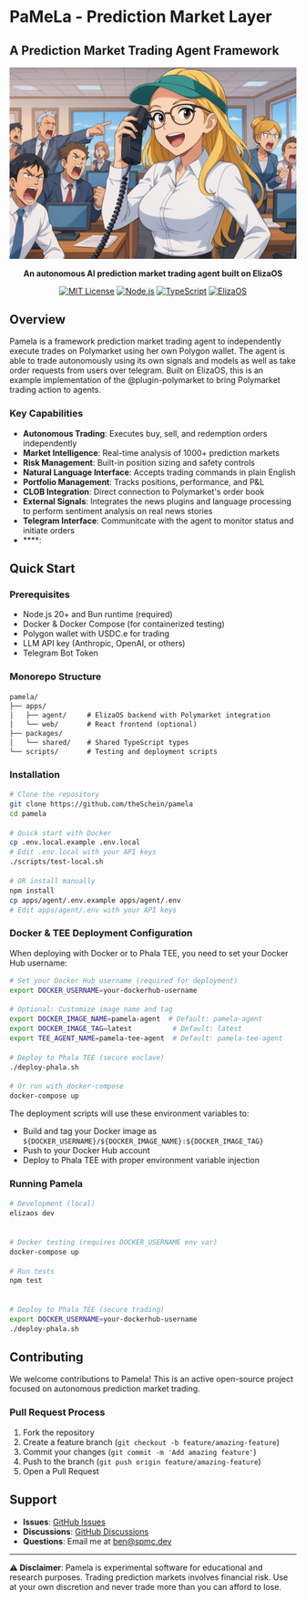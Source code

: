 # PaMeLa - Prediction Market Layer 
## A Prediction Market Trading Agent Framework

<div align="center">

![Pamela Logo](/images/pamela.png)

**An autonomous AI prediction market trading agent built on ElizaOS**

[![MIT License](https://img.shields.io/badge/License-MIT-yellow.svg)](https://opensource.org/licenses/MIT)
[![Node.js](https://img.shields.io/badge/Node.js-18%2B-green.svg)](https://nodejs.org/)
[![TypeScript](https://img.shields.io/badge/TypeScript-5.0%2B-blue.svg)](https://www.typescriptlang.org/)
[![ElizaOS](https://img.shields.io/badge/ElizaOS-Latest-purple.svg)](https://github.com/elizaos/eliza)

</div>

## Overview

Pamela is a framework prediction market trading agent to independently execute trades on Polymarket using her own Polygon wallet. The agent is able to trade autonomously using its own signals and models as well as take order requests from users over telegram. Built on ElizaOS, this is an example implementation of the @plugin-polymarket to bring Polymarket trading action to agents. 


### Key Capabilities
- **Autonomous Trading**: Executes buy, sell, and redemption orders independently
- **Market Intelligence**: Real-time analysis of 1000+ prediction markets
- **Risk Management**: Built-in position sizing and safety controls
- **Natural Language Interface**: Accepts trading commands in plain English
- **Portfolio Management**: Tracks positions, performance, and P&L
- **CLOB Integration**: Direct connection to Polymarket's order book
- **External Signals**: Integrates the news plugins and language processing to perform sentiment analysis on  real news stories
- **Telegram Interface**: Communitcate with the agent to monitor status and initiate orders
- ****:

## Quick Start

### Prerequisites
- Node.js 20+ and Bun runtime (required)
- Docker & Docker Compose (for containerized testing)
- Polygon wallet with USDC.e for trading
- LLM API key (Anthropic, OpenAI, or others)
- Telegram Bot Token 


### Monorepo Structure

```
pamela/
├── apps/
│   ├── agent/     # ElizaOS backend with Polymarket integration
│   └── web/       # React frontend (optional)
├── packages/
│   └── shared/    # Shared TypeScript types
└── scripts/       # Testing and deployment scripts
```

### Installation

```bash
# Clone the repository
git clone https://github.com/theSchein/pamela
cd pamela

# Quick start with Docker
cp .env.local.example .env.local
# Edit .env.local with your API keys
./scripts/test-local.sh

# OR install manually
npm install
cp apps/agent/.env.example apps/agent/.env
# Edit apps/agent/.env with your API keys
```


### Docker & TEE Deployment Configuration

When deploying with Docker or to Phala TEE, you need to set your Docker Hub username:

```bash
# Set your Docker Hub username (required for deployment)
export DOCKER_USERNAME=your-dockerhub-username

# Optional: Customize image name and tag
export DOCKER_IMAGE_NAME=pamela-agent  # Default: pamela-agent
export DOCKER_IMAGE_TAG=latest          # Default: latest
export TEE_AGENT_NAME=pamela-tee-agent  # Default: pamela-tee-agent

# Deploy to Phala TEE (secure enclave)
./deploy-phala.sh

# Or run with docker-compose
docker-compose up
```

The deployment scripts will use these environment variables to:
- Build and tag your Docker image as `${DOCKER_USERNAME}/${DOCKER_IMAGE_NAME}:${DOCKER_IMAGE_TAG}`
- Push to your Docker Hub account
- Deploy to Phala TEE with proper environment variable injection

### Running Pamela

```bash
# Development (local)
elizaos dev


# Docker testing (requires DOCKER_USERNAME env var)
docker-compose up

# Run tests
npm test


# Deploy to Phala TEE (secure trading)
export DOCKER_USERNAME=your-dockerhub-username
./deploy-phala.sh
```


## Contributing

We welcome contributions to Pamela! This is an active open-source project focused on autonomous prediction market trading.


### Pull Request Process
1. Fork the repository
2. Create a feature branch (`git checkout -b feature/amazing-feature`)
3. Commit your changes (`git commit -m 'Add amazing feature'`)
4. Push to the branch (`git push origin feature/amazing-feature`)
5. Open a Pull Request


## Support

- **Issues**: [GitHub Issues](https://github.com/theSchein/pamela/issues)
- **Discussions**: [GitHub Discussions](https://github.com/theSchein/pamela/discussions)
- **Questions**: Email me at ben@spmc.dev


---

**⚠️ Disclaimer**: Pamela is experimental software for educational and research purposes. Trading prediction markets involves financial risk. Use at your own discretion and never trade more than you can afford to lose.